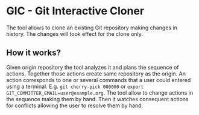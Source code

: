 # GIC - Git Interactive Cloner

The tool allows to clone an existing Git repository making changes in history.
The changes will took effect for the clone only.

## How it works?

Given origin repository the tool analyzes it and plans the sequence of actions.
Together those actions create same repository as the origin.
An action corresponds to one or several commands that a user could entered
using a terminal.
E.g. `git cherry-pick 000000` or
`export GIT_COMMITTER_EMAIL=user@example.org`.
The tool allow to change actions in the sequence making them by hand.
Then it watches consequent actions for conflicts allowing the user to resolve
them by hand.
